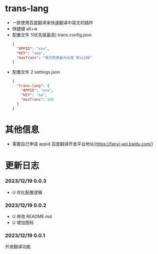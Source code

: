 # trans-lang

- 一款使用百度翻译来快速翻译中英文的插件
- 快捷键 alt+w
- 配置文件 1(优先级最高) trans.config.json
  ```json
  {
    "APPID": "xxx",
    "KEY": "aaa",
    "maxTrans": "单次转换最大长度 默认100"
  }
  ```
- 配置文件 2 settings.json
  ```json
  {
    "trans-lang": {
      "APPID": "xxx",
      "KEY": "aa",
      "maxTrans": 100
    }
  }
  ```

# 其他信息

- 需要自己申请 appid 百度翻译开发平台地址(https://fanyi-api.baidu.com/)

# 更新日志

### 2023/12/19 0.0.3

- U 优化配置逻辑

### 2023/12/19 0.0.2

- U 修改 README.md
- U 增加图标

### 2023/12/19 0.0.1

开发翻译功能
